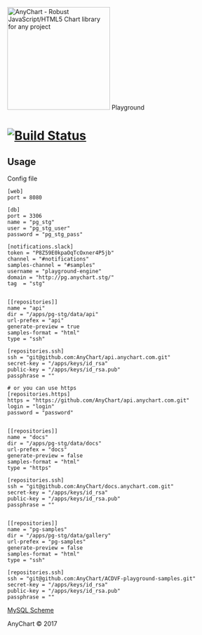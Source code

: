 [<img src="https://cdn.anychart.com/images/logo-transparent-segoe.png?2" width="234px" alt="AnyChart - Robust JavaScript/HTML5 Chart library for any project">](https://anychart.com)
Playground

[![Build Status](https://travis-ci.com/AnyChart/playground.svg?token=ERMLfyrvWdA8g6gi11Vp&branch=master)](https://travis-ci.com/AnyChart/playground)
=========================

## Usage
Config file

```
[web]
port = 8080

[db]
port = 3306
name = "pg_stg"
user = "pg_stg_user"
password = "pg_stg_pass"

[notifications.slack]
token = "P8Z59E0kpaOqTcOxner4P5jb"
channel = "#notifications"
samples-channel = "#samples"
username = "playground-engine"
domain = "http://pg.anychart.stg/"
tag  = "stg"


[[repositories]]
name = "api"
dir = "/apps/pg-stg/data/api"
url-prefex = "api"
generate-preview = true
samples-format = "html"
type = "ssh"

[repositories.ssh]
ssh = "git@github.com:AnyChart/api.anychart.com.git"
secret-key = "/apps/keys/id_rsa"
public-key = "/apps/keys/id_rsa.pub"
passphrase = ""

# or you can use https
[repositories.https]
https = "https://github.com/AnyChart/api.anychart.com.git"
login = "login"
password = "password"


[[repositories]]
name = "docs"
dir = "/apps/pg-stg/data/docs"
url-prefex = "docs"
generate-preview = false
samples-format = "html"
type = "https"

[repositories.ssh]
ssh = "git@github.com:AnyChart/docs.anychart.com.git"
secret-key = "/apps/keys/id_rsa"
public-key = "/apps/keys/id_rsa.pub"
passphrase = ""


[[repositories]]
name = "pg-samples"
dir = "/apps/pg-stg/data/gallery"
url-prefex = "pg-samples"
generate-preview = false
samples-format = "html"
type = "ssh"

[repositories.ssh]
ssh = "git@github.com:AnyChart/ACDVF-playground-samples.git"
secret-key = "/apps/keys/id_rsa"
public-key = "/apps/keys/id_rsa.pub"
passphrase = ""

```

[MySQL Scheme](https://github.com/AnyChart/playground/blob/staging/src/sql/scheme.sql)


AnyChart © 2017
